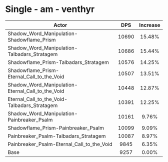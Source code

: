 # Single - am - venthyr
| Actor | DPS | Increase |
|---|:---:|:---:|
|Shadow_Word_Manipulation-Shadowflame_Prism|10690|15.48%|
|Shadow_Word_Manipulation-Talbadars_Stratagem|10686|15.44%|
|Shadowflame_Prism-Talbadars_Stratagem|10576|14.25%|
|Shadowflame_Prism-Eternal_Call_to_the_Void|10507|13.51%|
|Shadow_Word_Manipulation-Eternal_Call_to_the_Void|10448|12.87%|
|Eternal_Call_to_the_Void-Talbadars_Stratagem|10391|12.25%|
|Shadow_Word_Manipulation-Painbreaker_Psalm|10161|9.76%|
|Shadowflame_Prism-Painbreaker_Psalm|10099|9.09%|
|Painbreaker_Psalm-Talbadars_Stratagem|10087|8.97%|
|Painbreaker_Psalm-Eternal_Call_to_the_Void|9845|6.35%|
|Base|9257|0.00%|
